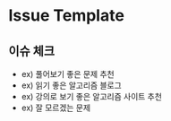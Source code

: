 # Issue Template

## 이슈 체크
  - ex) 풀어보기 좋은 문제 추천
  - ex) 읽기 좋은 알고리즘 블로그
  - ex) 강의로 보기 좋은 알고리즘 사이트 추천
  - ex) 잘 모르겠는 문제
